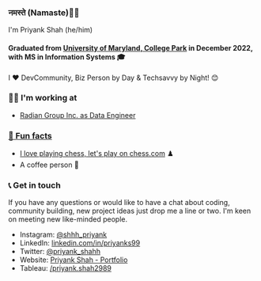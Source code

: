 ### नमस्ते (Namaste)🙏🏻 
I'm Priyank Shah (he/him) 

#### Graduated from <a href = "https://www.umd.edu/" target="_blank">University of Maryland, College Park</a> in December 2022, with MS in Information Systems 🎓

I ❤ DevCommunity, Biz Person by Day & Techsavvy by Night! 😊

### 👨‍💻 I'm working at
- <a href = "https://www.radiangroup.com/" target="_blank"> Radian Group Inc. as Data Engineer


### 🌴 Fun facts
- I love playing chess, let's play on <a href = "https://www.chess.com/member/priyanks99" target="_blank">chess.com</a> ♟️
- A coffee person 🍵


### 📞 Get in touch
If you have any questions or would like to have a chat about coding, community building, new project ideas just drop me a line or two. I'm keen on meeting new like-minded people.

- Instagram: <a href = "https://www.instagram.com/shhh_priyank" target="_blank">@shhh_priyank</a>
- LinkedIn: <a href = "https://www.linkedin.com/in/priyanks99/" target="_blank">linkedin.com/in/priyanks99</a>
- Twitter: <a href = "https://twitter.com/priyank_shahh" target="_blank">@priyank_shahh</a>
- Website: <a href = "https://www.priyankshah.me/" target="_blank"> Priyank Shah - Portfolio</a>
- Tableau: <a href = "https://public.tableau.com/app/profile/priyank.shah2989" target="_blank"> /priyank.shah2989 </a>

<!--
**priyank04/priyank04** is a ✨ _special_ ✨ repository because its `README.md` (this file) appears on your GitHub profile.

Here are some ideas to get you started:

- 🔭 I’m currently working on ...
- 🌱 I’m currently learning ...
- 👯 I’m looking to collaborate on ...
- 🤔 I’m looking for help with ...
- 💬 Ask me about ...
- 📫 How to reach me: ...
- 😄 Pronouns: ...
- ⚡ Fun fact: ...
-->
